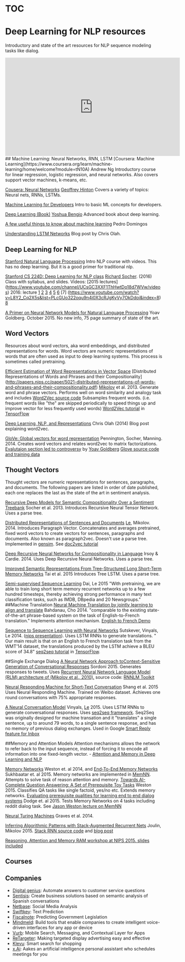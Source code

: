 # TOC

# Deep Learning for NLP resources

Introductory and state of the art resources for NLP sequence modeling tasks like dialog.
<iframe width="560" height="315" src="https://www.youtube.com/embed/XHECZDy_ctg" frameborder="0" allowfullscreen></iframe>
## Machine Learning: Neural Networks, RNN, LSTM
[Coursera: Machine Learning](https://www.coursera.org/learn/machine-learning/home/welcome?module=tN10A)
Andrew Ng
Introductory course for linear regression, logistic regression, and neural networks.
Also covers support vector machines, k-means, etc.

[Cousera: Neural Networks](https://class.coursera.org/neuralnets-2012-001/lecture)
[Geoffrey Hinton](https://scholar.google.com/citations?user=JicYPdAAAAAJ)
Covers a variety of topics: Neural nets, RNNs, LSTMs.

[Machine Learning for Developers](http://xyclade.github.io/MachineLearning/)
Intro to basic ML concepts for developers.

[Deep Learning (Book)](http://goodfeli.github.io/dlbook/)
[Yoshua Bengio](https://scholar.google.com/citations?user=kukA0LcAAAAJ&hl=en)
Advanced book about deep learning.

[A few useful things to know about machine learning](https://homes.cs.washington.edu/~pedrod/papers/cacm12.pdf)
Pedro Domingos

[Understanding LSTM Networks](http://colah.github.io/posts/2015-08-Understanding-LSTMs/)
Blog post by Chris Olah.

## Deep Learning for NLP
[Stanford Natural Language Processing](https://class.coursera.org/nlp/lecture/preview)
Intro NLP course with videos. This has no deep learning. But it is a good primer for traditional nlp.

[Stanford CS 224D: Deep Learning for NLP class](http://cs224d.stanford.edu/syllabus.html)
[Richard Socher](https://scholar.google.com/citations?user=FaOcyfMAAAAJ&hl=en). (2016)  Class with syllabus, and slides.
Videos: [2015 lectures] (https://www.youtube.com/channel/UCsGC3XXF1ThHwtDo18d7WVw/videos) 2016: lecture [1](https://www.youtube.com/watch?v=kZteabVD8sU&index=1&list=PLcGUo322oqu9n4i0X3cRJgKyVy7OkDdoi) [2](https://www.youtube.com/watch?v=xhHOL3TNyJs&feature=youtu.be) [3](https://www.youtube.com/watch?v=UOGMsFw9V_w&feature=youtu.be) [4](https://www.youtube.com/watch?v=bjDbNbSbwY4&feature=youtu.be) [5](https://www.youtube.com/watch?v=k50GPWfjG7I&feature=youtu.be) [6](https://www.youtube.com/watch?v=l0k-30FNua8&feature=youtu.be) [7] (https://www.youtube.com/watch?v=L8Y2_Cq2X5s&list=PLcGUo322oqu9n4i0X3cRJgKyVy7OkDdoi&index=8) [8](https://www.youtube.com/watch?v=nwcJuGuG-0s&index=7&list=PLcGUo322oqu9n4i0X3cRJgKyVy7OkDdoi)

[A Primer on Neural Network Models for Natural Language Processing](http://u.cs.biu.ac.il/~yogo/nnlp.pdf)
Yoav Goldberg. October 2015. No new info, 75 page summary of state of the art.

## Word Vectors
Resources about word vectors, aka word embeddings, and distributed representations for words.
Word vectors are numeric representations of words that are often used as input to deep learning systems. This process is sometimes called pretraining.

[Efficient Estimation of Word Representations in Vector Space](http://arxiv.org/pdf/1301.3781v3.pdf)
[Distributed Representations of Words and Phrases and their Compositionality]
(http://papers.nips.cc/paper/5021-distributed-representations-of-words-and-phrases-and-their-compositionality.pdf)
[Mikolov](https://scholar.google.com/citations?user=oBu8kMMAAAAJ&hl=en) et al. 2013.
Generate word and phrase vectors.  Performs well on word similarity and analogy task and includes [Word2Vec source code](https://code.google.com/p/word2vec/)  Subsamples frequent words. (i.e. frequent words like "the" are skipped periodically to speed things up and improve vector for less frequently used words)
[Word2Vec tutorial](http://tensorflow.org/tutorials/word2vec/index.html) in [TensorFlow](http://tensorflow.org/)

[Deep Learning, NLP, and Representations](http://colah.github.io/posts/2014-07-NLP-RNNs-Representations/)
Chris Olah (2014)  Blog post explaining word2vec.

[GloVe: Global vectors for word representation](http://nlp.stanford.edu/projects/glove/glove.pdf)
Pennington, Socher, Manning. 2014. Creates word vectors and relates word2vec to matrix factorizations.  [Evalutaion section led to controversy](http://rare-technologies.com/making-sense-of-word2vec/) by [Yoav Goldberg](https://plus.google.com/114479713299850783539/posts/BYvhAbgG8T2)
[Glove source code and training data](http://nlp.stanford.edu/projects/glove/)

## Thought Vectors
Thought vectors are numeric representations for sentences, paragraphs, and documents.  The following papers are listed in order of date published, each one replaces the last as the state of the art in sentiment analysis.

[Recursive Deep Models for Semantic Compositionality Over a Sentiment Treebank](http://citeseerx.ist.psu.edu/viewdoc/download?doi=10.1.1.383.1327&rep=rep1&type=pdf)
Socher et al. 2013.  Introduces Recursive Neural Tensor Network.  Uses a parse tree.

[Distributed Representations of Sentences and Documents](http://cs.stanford.edu/~quocle/paragraph_vector.pdf)
[Le](https://scholar.google.com/citations?user=vfT6-XIAAAAJ), Mikolov. 2014.  Introduces Paragraph Vector. Concatenates and averages pretrained, fixed word vectors to create vectors for sentences, paragraphs and documents. Also known as paragraph2vec.  Doesn't use a parse tree.
Implemented in [gensim](https://github.com/piskvorky/gensim/).  See [doc2vec tutorial](http://rare-technologies.com/doc2vec-tutorial/)

[Deep Recursive Neural Networks for Compositionality in Language](http://www.cs.cornell.edu/~oirsoy/files/nips14drsv.pdf)
Irsoy & Cardie. 2014.  Uses Deep Recursive Neural Networks. Uses a parse tree.

[Improved Semantic Representations From Tree-Structured Long Short-Term Memory Networks](https://aclweb.org/anthology/P/P15/P15-1150.pdf)
Tai et al. 2015  Introduces Tree LSTM. Uses a parse tree.

[Semi-supervised Sequence Learning](http://arxiv.org/pdf/1511.01432.pdf)
Dai, Le 2015 "With pretraining, we are able to train long short term memory recurrent networks up to a few hundred
timesteps, thereby achieving strong performance in many text classification tasks, such as IMDB, DBpedia and 20 Newsgroups."
##Machine Translation
[Neural Machine Translation by jointly learning to align and translate](http://arxiv.org/pdf/1409.0473v6.pdf)
Bahdanau, Cho 2014.  "comparable to the existing state-of-the-art phrase-based system on the task of English-to-French translation."  Implements attention mechanism.
[English to French Demo](http://104.131.78.120/)

[Sequence to Sequence Learning with Neural Networks](http://arxiv.org/pdf/1409.3215v3.pdf)
Sutskever, Vinyals, Le 2014.  ([nips presentation](http://research.microsoft.com/apps/video/?id=239083)). Uses LSTM RNNs to generate translations. " Our main result is that on an English to French translation task from the WMT’14 dataset, the translations produced by the LSTM achieve a BLEU score of 34.8"
[seq2seq tutorial](http://tensorflow.org/tutorials/seq2seq/index.html) in [TensorFlow](http://tensorflow.org/).


##Single Exchange Dialog
[A Neural Network Approach toContext-Sensitive Generation of Conversational Responses](http://arxiv.org/pdf/1506.06714v1.pdf)
Sordoni 2015.  Generates responses to tweets.
Uses [Recurrent Neural Network Language Model (RLM) architecture
of (Mikolov et al., 2010).](http://www.fit.vutbr.cz/research/groups/speech/publi/2010/mikolov_interspeech2010_IS100722.pdf)  source code: [RNNLM Toolkit](http://www.rnnlm.org/)

[Neural Responding Machine for Short-Text Conversation](http://arxiv.org/pdf/1503.02364v2.pdf)
Shang et al. 2015  Uses Neural Responding Machine.  Trained on Weibo dataset.  Achieves one round conversations with 75% appropriate responses.

[A Neural Conversation Model](http://arxiv.org/pdf/1506.05869v3.pdf)
Vinyals, [Le](https://scholar.google.com/citations?user=vfT6-XIAAAAJ) 2015.  Uses LSTM RNNs to generate conversational responses. Uses [seq2seq framework](http://tensorflow.org/tutorials/seq2seq/index.html).  Seq2Seq was originally designed for machine transation and it "translates" a single sentence, up to around 79 words, to a single sentence response, and has no memory of previous dialog exchanges.  Used in Google [Smart Reply feature for Inbox](http://googleresearch.blogspot.co.uk/2015/11/computer-respond-to-this-email.html)

##Memory and Attention Models
Attention mechanisms allows the network to refer back to the input sequence, instead of forcing it to encode all information into one fixed-length vector.  - [Attention and Memory in Deep Learning and NLP](http://www.opendatascience.com/blog/attention-and-memory-in-deep-learning-and-nlp/)

[Memory Networks](http://arxiv.org/pdf/1410.3916v10.pdf) Weston et. al 2014, and
[End-To-End Memory Networks](http://arxiv.org/pdf/1503.08895v4.pdf) Sukhbaatar et. al 2015.
Memory networks are implemented in [MemNN](https://github.com/facebook/MemNN).  Attempts to solve task of reason attention and memory.
[Towards AI-Complete Question Answering: A Set of Prerequisite Toy Tasks](http://arxiv.org/pdf/1502.05698v7.pdf)
Weston 2015. Classifies QA tasks like single factoid, yes/no etc. Extends memory networks.
[Evaluating prerequisite qualities for learning end to end dialog systems](http://arxiv.org/pdf/1511.06931.pdf)
Dodge et. al 2015. Tests Memory Networks on 4 tasks including reddit dialog task.
See [Jason Weston lecture on MemNN](https://www.youtube.com/watch?v=Xumy3Yjq4zk)

[Neural Turing Machines](http://arxiv.org/pdf/1410.5401v2.pdf)
Graves et al. 2014.

[Inferring Algorithmic Patterns with Stack-Augmented Recurrent Nets](http://arxiv.org/pdf/1503.01007v4.pdf)
Joulin, Mikolov 2015. [Stack RNN source code](https://github.com/facebook/Stack-RNN) and [blog post](https://research.facebook.com/blog/1642778845966521/inferring-algorithmic-patterns-with-stack/)


[Reasoning, Attention and Memory RAM workshop at NIPS 2015. slides included](http://www.thespermwhale.com/jaseweston/ram/)

## Courses
## Companies
* [Digital genius](https://digitalgenius.com/): Automate answers to customer service questions
* [Sentisis](http://sentisis.com/en/): Create business solutions based on semantic analysis of Spanish conversations
* [Netbase](http://www.netbase.com/): Social Media Analysis
* [Swiftkey](https://swiftkey.com/en): Text Prediction
* [Fiscalnote](https://www.fiscalnote.com/): Predicting Government Legislation
* [Mindmeld](https://mindmeld.com/):  Build tools that enable companies to create intelligent voice-driven interfaces for any app or device
* [Vurb](): Mobile Search, Messaging, and Contextual Layer for Apps
* [ReTargeter](): Making targeted display advertising easy and effective
* [Klevu](http://www.klevu.com/features.html): Smart search for shopping
* [x.Ai](): Aakes an artificial intelligence personal assistant who schedules meetings for you
